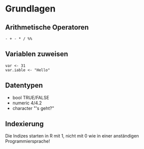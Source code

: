 # Grundlagen
## Arithmetische Operatoren
```- + - * / %%```

## Variablen zuweisen
```
var <- 31
var.iable <- "Hello"
```
## Datentypen
- bool TRUE/FALSE
- numeric 4/4.2
- character "'s geht?"
## Indexierung
Die Indizes starten in R mit 1, nicht mit 0 wie in einer anständigen Programmiersprache!
